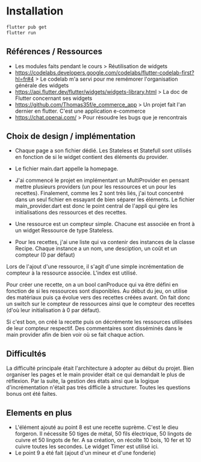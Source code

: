 # Installation
``` bash
flutter pub get
flutter run
```

## Références / Ressources
- Les modules faits pendant le cours > Réutilisation de widgets
- https://codelabs.developers.google.com/codelabs/flutter-codelab-first?hl=fr#4 > Le codelab m'a servi pour me remémorer l'organisation générale des widgets
- https://api.flutter.dev/flutter/widgets/widgets-library.html > La doc de Flutter concernant ses widgets
- https://github.com/Thomas35f/e_commerce_app > Un projet fait l'an dernier en flutter. C'est une application e-commerce
- https://chat.openai.com/ > Pour résoudre les bugs que je rencontrais

## Choix de design / implémentation
- Chaque page a son fichier dédié. Les Stateless et Statefull sont utilisés en fonction de si le widget contient des éléments du provider.
- Le fichier main.dart appelle la homepage.
- J'ai commencé le projet en implémentant un MultiProvider en pensant mettre plusieurs providers (un pour les ressources et un pour les recettes). Finalement, comme les 2 sont très liés, j'ai tout concentré dans un seul fichier en essayant de bien séparer les éléments. Le fichier main_provider.dart est donc le point central de l'appli qui gère les initialisations des ressources et des recettes.

- Une ressource est un compteur simple. Chacune est associée en front à un widget Ressource de type Stateless.
- Pour les recettes, j'ai une liste qui va contenir des instances de la classe Recipe. Chaque instance a un nom, une desciption, un coût et un compteur (0 par défaut)

Lors de l'ajout d'une ressource, il s'agit d'une simple incrémentation de compteur à la ressource associée. L'index est utilisé.

Pour créer une recette, on a un bool canProduce qui va être défini en fonction de si les ressources sont disponibles. Au début du jeu, on utilise des matériaux puis ça évolue vers des recettes créées avant. On fait donc un switch sur le compteur de ressources ainsi que le compteur des recettes (d'où leur initialisation à 0 par défaut).

Si c'est bon, on créé la recette puis on décrémente les ressources utilisées de leur compteur respectif. Des commentaires sont disséminés dans le main provider afin de bien voir où se fait chaque action.

## Difficultés
La difficulté principale était l'architecture à adopter au début du projet. Bien organiser les pages et le main provider était ce qui demandait le plus de réflexion. Par la suite, la gestion des états ainsi que la logique d'incrémentation n'était pas très difficile à structurer. Toutes les questions bonus ont été faites.

## Elements en plus
- L'élément ajouté au point 8 est une recette suprème. C'est le dieu forgeron. Il nécessite 50 tiges de métal, 50 fils électrique, 50 lingots de cuivre et 50 lingots de fer. A sa création, on récolte 10 bois, 10 fer et 10 cuivre toutes les secondes. Le widget Timer est utilisé ici.
- Le point 9 a été fait (ajout d'un mineur et d'une fonderie)